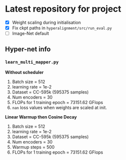 # Latest repository for project

- [x] Weight scaling during initialisation
- [x] Fix ckpt paths in `hyperalignment/src/run_eval.py`
- [ ] Image-Net default

## Hyper-net info

### `learn_multi_mapper.py`

**Without scheduler**

1. Batch size = 512
2. learning rate = 1e-2
3. Dataset = CC-595k (595375 samples)
4. Num encoders = 30
5. FLOPs for 1 training epoch = 73151.62 GFlops
6. `nan` loss values when weights are scaled at init.

**Linear Warmup then Cosine Decay**

1. Batch size = 512
2. learning rate = 1e-2
3. Dataset = CC-595k (595375 samples)
4. Num encoders = 30
5. Warmup steps = 500
6. FLOPs for 1 training epoch = 73151.62 GFlops
